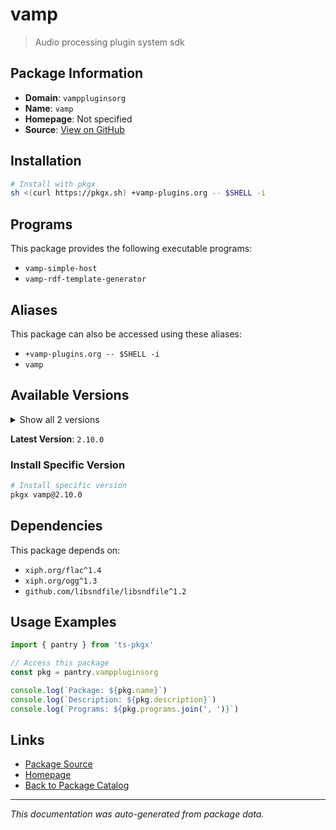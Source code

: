 # vamp

> Audio processing plugin system sdk

## Package Information

- **Domain**: `vamppluginsorg`
- **Name**: `vamp`
- **Homepage**: Not specified
- **Source**: [View on GitHub](https://github.com/pkgxdev/pantry/tree/main/projects/vamp-plugins.org/package.yml)

## Installation

```bash
# Install with pkgx
sh <(curl https://pkgx.sh) +vamp-plugins.org -- $SHELL -i
```

## Programs

This package provides the following executable programs:

- `vamp-simple-host`
- `vamp-rdf-template-generator`

## Aliases

This package can also be accessed using these aliases:

- `+vamp-plugins.org -- $SHELL -i`
- `vamp`

## Available Versions

<details>
<summary>Show all 2 versions</summary>

- `2.10.0`, `2.9.0`

</details>

**Latest Version**: `2.10.0`

### Install Specific Version

```bash
# Install specific version
pkgx vamp@2.10.0
```

## Dependencies

This package depends on:

- `xiph.org/flac^1.4`
- `xiph.org/ogg^1.3`
- `github.com/libsndfile/libsndfile^1.2`

## Usage Examples

```typescript
import { pantry } from 'ts-pkgx'

// Access this package
const pkg = pantry.vamppluginsorg

console.log(`Package: ${pkg.name}`)
console.log(`Description: ${pkg.description}`)
console.log(`Programs: ${pkg.programs.join(', ')}`)
```

## Links

- [Package Source](https://github.com/pkgxdev/pantry/tree/main/projects/vamp-plugins.org/package.yml)
- [Homepage](#)
- [Back to Package Catalog](../package-catalog.md)

---

*This documentation was auto-generated from package data.*
